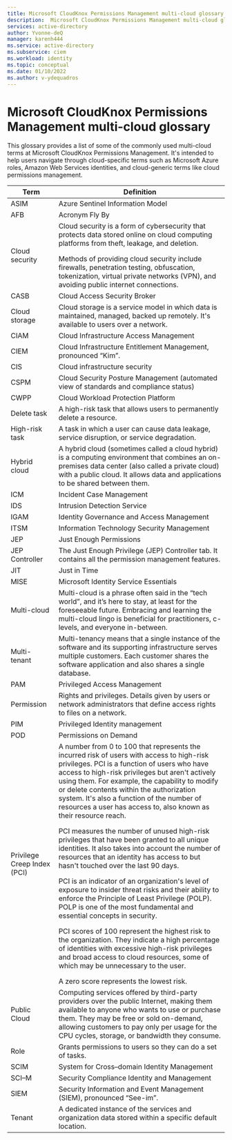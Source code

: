 ```yaml
---
title: Microsoft CloudKnox Permissions Management multi-cloud glossary
description:  Microsoft CloudKnox Permissions Management multi-cloud glossary
services: active-directory
author: Yvonne-deQ
manager: karenh444
ms.service: active-directory
ms.subservice: ciem
ms.workload: identity
ms.topic: conceptual
ms.date: 01/10/2022
ms.author: v-ydequadros
---
```


# Microsoft CloudKnox Permissions Management multi-cloud glossary 

This glossary provides a list of some of the commonly used multi-cloud terms at Microsoft CloudKnox Permissions Management. It's intended to help users navigate through cloud-specific terms such as Microsoft Azure roles, Amazon Web Services identities, and cloud-generic terms like cloud permissions management.

| Term                  | Definition                                          |
|-----------------------|-----------------------------------------------------|
| ASIM                  | Azure Sentinel Information Model    |
| AFB                   | Acronym Fly By                  | 
| Cloud security        | Cloud security is a form of cybersecurity that protects data stored online on cloud computing platforms from theft, leakage, and deletion. </p>Methods of providing cloud security include firewalls, penetration testing, obfuscation, tokenization, virtual private networks (VPN), and avoiding public internet connections.     |
| CASB                  | Cloud Access Security Broker                   | 
| Cloud storage         | Cloud storage is a service model in which data is maintained, managed, backed up remotely. It's available to users over a network.                |
| CIAM                 | Cloud Infrastructure Access Management     |
| CIEM                 | Cloud Infrastructure Entitlement Management, pronounced “Kim”.      |
| CIS                  | Cloud infrastructure security      |
| CSPM                 | Cloud Security Posture Management (automated view of standards and compliance status)      |
| CWPP                  | Cloud Workload Protection Platform    |
| Delete task          | A high-risk task that allows users to permanently delete a resource.     |
| High-risk task       | A task in which a user can cause data leakage, service disruption, or service degradation.     |
| Hybrid cloud  	    | A hybrid cloud (sometimes called a cloud hybrid) is a computing environment that combines an on-premises data center (also called a private cloud) with a public cloud. It allows data and applications to be shared between them.                |
| ICM 	                | Incident Case Management 	                | 
| IDS	                | Intrusion Detection Service	                | 
| IGAM	                | Identity Governance and Access Management      |
| ITSM 	                | Information Technology Security Management     |
| JEP	                | Just Enough Permissions      |
| JEP Controller	    | The Just Enough Privilege (JEP) Controller tab. It contains all the permission management features.    |
| JIT	                | Just in Time    |
| MISE 	                | Microsoft Identity Service Essentials |
| Multi-cloud	        | Multi-cloud is a phrase often said in the “tech world”, and it’s here to stay, at least for the foreseeable future. Embracing and learning the multi-cloud lingo is beneficial for practitioners, c-levels, and everyone in-between.      |
| Multi-tenant	        | Multi-tenancy means that a single instance of the software and its supporting infrastructure serves multiple customers. Each customer shares the software application and also shares a single database.	                |
| PAM	                | Privileged Access Management     |
| Permission	        | Rights and privileges. Details given by users or network administrators that define access rights to files on a network.              |
| PIM	                | Privileged Identity management     |  
| POD	                | Permissions on Demand     |
| Privilege Creep Index (PCI)	| A number from 0 to 100 that represents the incurred risk of users with access to high-risk privileges. PCI is a function of users who have access to high-risk privileges but aren't actively using them. For example, the capability to modify or delete contents within the authorization system. It's also a function of the number of resources a user has access to, also  known as their resource reach.</p> PCI measures the number of unused high-risk privileges that have been granted to all unique identities. It also takes into account the number of resources that an identity has access to but hasn't touched over the last 90 days.</p> PCI is an indicator of an organization's level of exposure to insider threat risks and their ability to enforce the Principle of Least Privilege (POLP). POLP is one of the most fundamental and essential concepts in security.</p> PCI scores of 100 represent the highest risk to the organization. They indicate a high percentage of identities with excessive high-risk privileges and broad access to cloud resources, some of which may be unnecessary to the user.  </p>A zero score represents the lowest risk.    |
| Public Cloud	        | Computing services offered by third-party providers over the public Internet, making them available to anyone who wants to use or purchase them. They may be free or sold on-demand, allowing customers to pay only per usage for the CPU cycles, storage, or bandwidth they consume.                |
| Role	                | Grants permissions to users so they can do a set of tasks.                 |
| SCIM	                | System for Cross–domain Identity Management |
| SCI–M 	            | Security Compliance Identity and Management    |
| SIEM	                | Security Information and Event Management (SIEM), pronounced “See-im”.     |
| Tenant	            | A dedicated instance of the services and organization data stored within a specific default location.                  |
